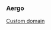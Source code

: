 ### Aergo

[Custom domain](https://help.github.com/articles/setting-up-a-custom-domain-with-github-pages/)
